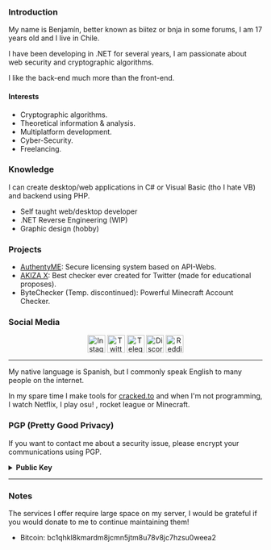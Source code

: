 <h3>Introduction</h3>

My name is Benjamín, better known as biitez or bnja in some forums, 
I am 17 years old and I live in Chile.

I have been developing in .NET for several years, I am passionate about web security and cryptographic algorithms.

I like the back-end much more than the front-end.

<h4>Interests</h4>

- Cryptographic algorithms.
- Theoretical information & analysis.
- Multiplatform development.
- Cyber-Security.
- Freelancing.



<h3>Knowledge</h3>

I can create desktop/web applications in C# or Visual Basic (tho I hate VB) and backend using PHP.

- Self taught web/desktop developer
- .NET Reverse Engineering (WIP)
- Graphic design (hobby)

<h3>Projects</h3>

- <a href="https://biitez.dev/services/authenty">AuthentyME</a>: Secure licensing system based on API-Webs.
- <a href="https://akiza.io">AKIZA X</a>: Best checker ever created for Twitter (made for educational proposes).
- ByteChecker (Temp. discontinued): Powerful Minecraft Account Checker.

<h3>Social Media</h3>

<p align="center">
  <a href="https://instagram.com/baazj_w" target="blank"><img align="center" src="https://camo.githubusercontent.com/c9dacf0f25a1489fdbc6c0d2b41cda58b77fa210a13a886d6f99e027adfbd358/68747470733a2f2f6564656e742e6769746875622e696f2f537570657254696e7949636f6e732f696d616765732f7376672f696e7374616772616d2e737667" alt="Instagram" height="35" width="35" /></a>
  <a href="https://twitter.com/blltez" target="blank"><img align="center" src="https://camo.githubusercontent.com/35b0b8bfbd8840f35607fb56ad0a139047fd5d6e09ceb060c5c6f0a5abd1044c/68747470733a2f2f6564656e742e6769746875622e696f2f537570657254696e7949636f6e732f696d616765732f7376672f747769747465722e737667" alt="Twitter" height="35" width="35" /></a>
  <a href="https://t.me/biitez" target="blank"><img align="center" src="https://camo.githubusercontent.com/f4b401dd7cd9b7840fd31acafd49e151a80e4c9600bf219934461b96dd98e013/68747470733a2f2f6564656e742e6769746875622e696f2f537570657254696e7949636f6e732f696d616765732f7376672f74656c656772616d2e737667" alt="Telegram" height="35" width="35" /></a>
  <a href="https://discord.gg/ZE2kBUqy46" target="blank"><img align="center" src="https://camo.githubusercontent.com/79fcdc7c43f1a1d7c175827976ffee8177814a016fb1b9578ff70f1aef759578/68747470733a2f2f6564656e742e6769746875622e696f2f537570657254696e7949636f6e732f696d616765732f7376672f646973636f72642e737667" alt="Discord" height="35" width="35" /></a>
  <a href="https://www.reddit.com/u/biitez1717" target="blank"><img align="center" src="https://camo.githubusercontent.com/521640dc2dba501cde1805c0a42cecf5ccf7fc1378f542fe9fda756fb36add25/68747470733a2f2f6564656e742e6769746875622e696f2f537570657254696e7949636f6e732f696d616765732f7376672f7265646469742e737667" alt="Reddit" height="35" width="35" /></a>
</p>

<hr>

My native language is Spanish, but I commonly speak English to many people on the internet.

In my spare time I make tools for <a href="https://cracked.to/bnja">cracked.to</a> and when I'm not programming, I watch Netflix, I play osu! , rocket league or Minecraft.

<h3>PGP (Pretty Good Privacy)</h3>

If you want to contact me about a security issue, please encrypt your communications using PGP.


<details>
  <summary><strong>Public Key</strong></summary>
  
```
-----BEGIN PGP PUBLIC KEY BLOCK-----

xsFNBGCF5GoBEADHh2NLyuVYrvNDxBrvXRxJp9g+qPl7Iggr7WOxDHQhWmhp
DXoE8k9hklHtIvnM3JnnFP15xU7SU9qo6Nis/Vj9Sl+diwdKn2iRDXZ6r+dw
ygI7EEAGOJHq2T5XuTfGseth5V3D5CoqwHv+Nr98iFa2S9iQe8Dl+5vxH0wo
xbIvUrQlGfEmJGeX9efiy19B66RQRz1g4wkgZ8/fBL9ieo2dTzCoUcwMCgBs
1Zbvy/ooTRqdKEaHdgV00wR7L4nzu/v0udmgwtoEt0+HrcASoG9aMqz1rnXk
3G0iam05QOQQE292FmtcEFQcleA+9NzDJQ2NVJOl1W12vw0PT02/oEn6HiZc
Eh2HJkysAqbrCesuErIPr6iMP9+tRH3H2oixC4GtNOUEUHd1mDx+BX6sofqp
ofEeSWYBLuM4jkQpjC7SI1Uik7Njb1DYPT2u4qKN2ec+4eL1i3V6D/6gKY1z
Z5Sy4epQO0OGDT9tcQ5DPCLnkurNCKOuN0UpeT+wIAPx66OVCk5r5Mq7z+cd
o3drJ+hoeb+AAqnUIV7fLkFbjWcjkGOqkXBWHYFBOWZnqS38q1P02UMxQbPe
qCvFc/0GIYdHxqMlyviMr6AtBxeFCq/emC6nwobtu3pyDjP6pJGSyYW1ATv/
yJUBNnlx/96lbvtr9scqOcJdl2+fXSxKDybdNwARAQABzRxCaWl0ZXogPGJp
aXRlY2l0b0BnbWFpbC5jb20+wsF1BBABCAAfBQJgheRqBgsJBwgDAgQVCAoC
AxYCAQIZAQIbAwIeAQAKCRDYykDkrwDHHJVoD/9/6ZCbw3Sw0W7MQlW5TwD9
RM2vn2Nvh2acjSt1YEU+LcNzkDoGcEqvlRQCeY3eg0/3qb2yWRq2OOHB80ib
nHoYrnIkx8jBzeqkkLEcN3iXh1BfF/a1QAEVJsSXwcKlUIAWgynOmVntGmE/
4JbKMN7d0bIVQvkTXpUVwryaiBPkHMjNj83EX/qN75lsWuZRkmk1WQWIIqTv
2eW1pArL4CbyGni8fU/oU+GNsv6yrR06nsKApl1n7j/wffvY6TQccwEui88L
GXq7R881kQS3xou45C6yHUoeEuaaqJ5K7jUqcbS7e4196MH5XxdQn6DPd+Un
prwhgXvwFzz2lDYP4OQ0end9jgf2XAYpMiObwC899eiSJ+UPmMdXngIc04po
ioLShnl8LU2QGQsp1HifDpy9LA5ckySaMrtgDzgpDmFWLdDldACfiyjW7xYU
e6TAcXOqGGtgNQa6EVToj6q8TIUWliBUHqZvsaI/Outq2YQkYEwx9K+le1Mm
CJguCrMLXkFAAXrb7IhD9SJMU2ExxNG8jGXCcZ1u4HrtZZQVyeBxGxlgxFYH
Eza1kI0BnoCnLejx15QNMOi9uZr12qEaNi6H15PWzFXEo8urAcwOy1bHC0uK
frLHr6c8NMDzxDX+pBbBfMVv0fkRe06xrrDGisIVEBnHMYGmin58WSF3tE5b
JM7BTQRgheRqARAA7Jea8peJvX9gw/muFj61l4x22ZV4AI4EuDwfyJR5IPkY
TfPyq5FPFbQZVzIBnmw2GdrIEC7Moz8Ont3u811lLYxzfH2Zs+Fug+3AixQP
5PIMsRMQyrw1z1p+q94nLegZGvLBpsPNsHJrptN0cD/zaf9DeO79mOu+g7bS
/YvzYM2hcbFtIdjDEoGSSV24cE/u98QcG5WhBE0ORWA4cRQTo8G0zuhQJLDt
ze2xV1CojSIR104l2ls2tbbZapoNbJ4fRsOP7aGlfOdQEShjsOmYfSfcMAAg
/iRVSeYMYIHUgAVaq+Fu97WNzHqYdNlnpEKDda/4eYRLXaQTxvqafOkupOkM
d2TxYoiEBeom/I/5oVBgBzcQkPXrMB1M1CzUxSuuh/6agA6wtVyfJIP5r9Os
oupOqTW4dtwQkf3qJ8lix/02uVLAHVcO1I/rhNtJMhoQYLlgc2n6ni744JES
eDR+9mPEmr8HSHDh1KNmA6+ekVqz8a81nZkeiHUXSHwWQy+c2eP0cySrUZwU
p5mGfbXicrQYKrivUlSpfeHiNCXHC4AR5E5iKfRGkTWCT6uRwAg6b1HRDy+v
FYArtNzEsQUZjV4D90iWLonBnQnqKxnGc/QIKlwHXQgJzpLM+izK9wYFdT8k
wPu4aZIP+91ZsmEt371uLq22XIpDQm1bgA/IdxEAEQEAAcLBXwQYAQgACQUC
YIXkagIbDAAKCRDYykDkrwDHHBgfD/91zySRvpBLZflUH0ewdO2PuIrOJknA
kiFc2cd7uPn+mHlZudY2CIx33NY2KCuVCJXO3xSZzk+2gxhwv21j93m+nBzI
NyJ3OOjzKxHddeKKCE3TFhmlVO2WNqOtsyZVG3F77qNvERHVzK1oG+Svmiek
P2iyafTrTnirhB1ojeaD9iWHMFeqiaPWeSsHfDuQyA+mfMoBvILQ+DEiTytE
fppwB5zdNM4M30O7sPFUOG/U2TO7b01DYIj9Yr6k+bp1Fqsa52YazVDfBXBU
5FkAYg/w1QcKpYFj5GnaR7t+WuTpi2nDANYyImJh0h5sjFAcjVursmrbtGfb
QZqiqAxFas0aLWnFrfsEu/SEmnqogHS2hYwM7xDhzOPOo+gau7MemA4rYyM2
BOdMZRhhCGMgt5Xub/pYc/LbNxM3FjNgANtPVFQuUE/bPH9+IX5JKz2N+zq9
6NSrY1xTA8HgTTdq2abPiHrajdWDr09PUAAbVSe1PUyHTPn5g1VF2az2glHR
bAZTiP0xi5l32EnWWDnL6+qQWZc2rbL3Bf2nMrxlQDeVxZPeI1UpKXq4mvGt
MKL3z6EUoTurIb8n5qxoK1ixuIGEBSs8LAODdOxQUr1XQL2KCV3s7K15OqD3
4veYrs3WejQuWVe5S1oNuaM/X3WxTpERT4PE3lxD65XO3/Pi3GJzUA==
=Fiv1
-----END PGP PUBLIC KEY BLOCK-----
```
</details>

<hr>

<h3>Notes</h3>

The services I offer require large space on my server, I would be grateful if you would donate to me to continue maintaining them!

- Bitcoin: bc1qhkl8kmardm8jcmn5jtm8u78v8jc7hzsu0weea2
